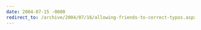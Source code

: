 ```yaml
---
date: 2004-07-15 -0800
redirect_to: /archive/2004/07/16/allowing-friends-to-correct-typos.aspx/
---
```

